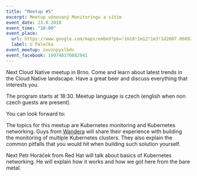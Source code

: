 ```yaml
---
title: "Meetup #5"
excerpt: Meetup věnovaný Monitoringu a sítím
event_date: 23.8.2018
event_time: "18:00"
event_place: 
  url: https://www.google.com/maps/embed?pb=!1m18!1m12!1m3!1d2607.068927407547!2d16.610185315840635!3d49.19925197932248!2m3!1f0!2f0!3f0!3m2!1i1024!2i768!4f13.1!3m3!1m2!1s0x0%3A0x0!2zNDnCsDExJzU3LjMiTiAxNsKwMzYnNDQuNiJF!5e0!3m2!1sen!2scz!4v1528745893930
  label: U Palečka
event_meetup: zxvznpyxlbdc
event_facebook: 199748370882941
---
```

Next Cloud Native meetup in Brno.
Come and learn about latest trends in the Cloud Native landscape.
Have a great beer and discuss everything that interests you.

The program starts at 18:30.
Meetup language is czech (english when non czech guests are present).

You can look forward to:

The topics for this meetup are Kubernetes monitoring and Kubernetes networking.
Guys from [Wandera](https://www.wandera.com/) will share their experience
with building the monitoring of multiple Kubernetes clusters. They also explain
the common pitfalls that you would hit when building such solution yourself.

Next Petr Horáček from Red Hat will talk about basics of Kubernetes networking.
He will explain how it works and how we got here from the bare metal.
